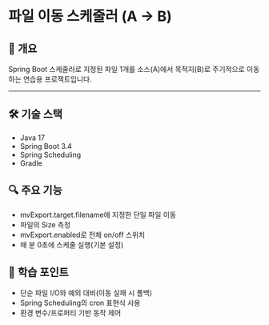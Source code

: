 # 파일 이동 스케줄러 (A → B)

## 📖 개요

Spring Boot 스케줄러로 지정된 파일 1개를 소스(A)에서 목적지(B)로 주기적으로 이동하는 연습용 프로젝트입니다.

---

## 🛠 기술 스택
- Java 17
- Spring Boot 3.4
- Spring Scheduling
- Gradle


## 🔍 주요 기능
- mvExport.target.filename에 지정한 단일 파일 이동
- 파일의 Size 측정
- mvExport.enabled로 전체 on/off 스위치
- 매 분 0초에 스케줄 실행(기본 설정)


## 🧪 학습 포인트
- 단순 파일 I/O와 예외 대비(이동 실패 시 폴백)
- Spring Scheduling의 cron 표현식 사용
- 환경 변수/프로퍼티 기반 동작 제어
